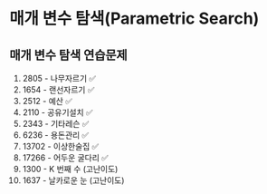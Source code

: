 # 매개 변수 탐색(Parametric Search)

## 매개 변수 탐색 연습문제
1. 2805 - 나무자르기 ✅
2. 1654 - 랜선자르기 ✅
3. 2512 - 예산 ✅ 
4. 2110 - 공유기설치 ✅
5. 2343 - 기타레슨 ✅
6. 6236 - 용돈관리 ✅
7. 13702 - 이상한술집 ✅
8. 17266 - 어두운 굴다리 ✅
9. 1300 - K 번째 수 (고난이도)
10. 1637 - 날카로운 눈 (고난이도)

